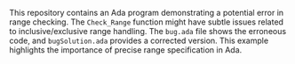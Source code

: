 This repository contains an Ada program demonstrating a potential error in range checking. The `Check_Range` function might have subtle issues related to inclusive/exclusive range handling. The `bug.ada` file shows the erroneous code, and `bugSolution.ada` provides a corrected version.  This example highlights the importance of precise range specification in Ada.